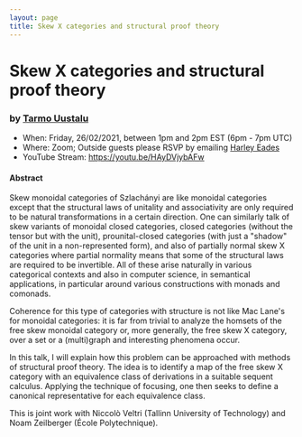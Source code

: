 ```yaml
---
layout: page
title: Skew X categories and structural proof theory
---
```


Skew X categories and structural proof theory
======
### by [Tarmo Uustalu](https://www.ioc.ee/~tarmo/)

- When: Friday, 26/02/2021, between 1pm and 2pm EST (6pm - 7pm UTC)
- Where: Zoom; Outside guests please RSVP by emailing <a href="mailto:harley.eades@gmail.com">Harley Eades</a>
- YouTube Stream: <https://youtu.be/HAyDVjybAFw>

#### Abstract

Skew monoidal categories of Szlachányi are like monoidal categories
except that the structural laws of unitality and associativity are
only required to be natural transformations in a certain
direction. One can similarly talk of skew variants of monoidal closed
categories, closed categories (without the tensor but with the unit),
prounital-closed categories (with just a "shadow" of the unit in a
non-represented form), and also of partially normal skew X categories
where partial normality means that some of the structural laws are
required to be invertible. All of these arise naturally in various
categorical contexts and also in computer science, in semantical
applications, in particular around various constructions with monads
and comonads.

Coherence for this type of categories with structure is not like Mac
Lane's for monoidal categories: it is far from trivial to analyze
the homsets of the free skew monoidal category or, more generally, the
free skew X category, over a set or a (multi)graph and interesting
phenomena occur.

In this talk, I will explain how this problem can be approached with
methods of structural proof theory. The idea is to identify a map of
the free skew X category with an equivalence class of derivations in a
suitable sequent calculus. Applying the technique of focusing, one
then seeks to define a canonical representative for each equivalence
class.

This is joint work with Niccolò Veltri (Tallinn University of
Technology) and Noam Zeilberger (École Polytechnique).


